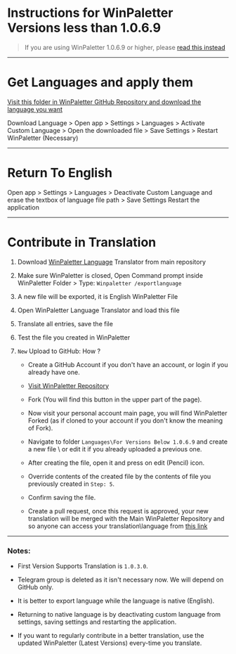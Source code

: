 # Instructions for WinPaletter Versions less than 1.0.6.9

> If you are using WinPaletter 1.0.6.9 or higher, please [read this instead](https://github.com/Abdelrhman-AK/WinPaletter/blob/master/Documentations/LangContribution.md)

---

# Get Languages and apply them

[Visit this folder in WinPaletter GitHub Repository and download the language you want](https://github.com/Abdelrhman-AK/WinPaletter/tree/master/Languages/For%20Versions%20Below%201.0.6.9)

Download Language > Open app > Settings > Languages > Activate Custom Language > Open the downloaded file > Save Settings > Restart WinPaletter (Necessary)

---

# Return To English

Open app > Settings > Languages > Deactivate Custom Language and erase the textbox of language file path > Save Settings Restart the application

--- 

# Contribute in Translation

1) Download [WinPaletter Language](https://github.com/Abdelrhman-AK/WinPaletter/raw/master/WinPaletter%20Language%20Translator.exe) Translator from main repository

2) Make sure WinPaletter is closed, Open Command prompt inside WinPaletter Folder > Type: `Winpaletter /exportlanguage`

3) A new file will be exported, it is English WinPaletter File

4) Open WinPaletter Language Translator and load this file

5) Translate all entries, save the file

6) Test the file you created in WinPaletter

7) `New` Upload to GitHub: How ?
   
   - Create a GitHub Account if you don't have an account, or login if you already have one.
   
   - [Visit WinPaletter Repository](https://github.com/Abdelrhman-AK/WinPaletter/)
   
   - Fork (You will find this button in the upper part of the page).
   
   - Now visit your personal account main page, you will find WinPaletter Forked (as if cloned to your account if you don't know the meaning of Fork).
   
   - Navigate to folder `Languages\For Versions Below 1.0.6.9` and create a new file \ or edit it if you already uploaded a previous one.
   
   - After creating the file, open it and press on edit (Pencil) icon.
   
   - Override contents of the created file by the contents of file you previously created in `Step: 5`.
   
   - Confirm saving the file.
   
   - Create a pull request, once this request is approved, your new translation will be merged with the Main WinPaletter Repository and so anyone can access your translation\language from [this link](https://github.com/Abdelrhman-AK/WinPaletter/tree/master/Languages/For%20Versions%20Below%201.0.6.9)

---

### Notes:

- First Version Supports Translation is `1.0.3.0`.

- Telegram group is deleted as it isn't necessary now. We will depend on GitHub only.

- It is better to export language while the language is native (English).

- Returning to native language is by deactivating custom language from settings, saving settings and restarting the application.

- If you want to regularly contribute in a better translation, use the updated WinPaletter (Latest Versions) every-time you translate.
